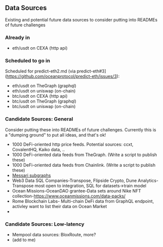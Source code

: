 ## Data Sources

Existing and potential future data sources to consider putting into READMEs of future challenges

### Already in
- eth/usdt on CEXA (http api)

### Scheduled to go in

Scheduled for predict-eth2.md (via predict-eth#3](https://github.com/oceanprotocol/predict-eth/issues/3):
- eth/usdt on TheGraph (graphql)
- eth/usdt on uniswap (on-chain)
- btc/usdt on CEXA (http api)
- btc/usdt on TheGraph (graphql)
- btc/usdt on uniswap (on-chain)

### Candidate Sources: General

Consider putting these into READMEs of future challenges. Currently this is a "dumping ground" to put all ideas, and that's ok!

- 1000 DeFi-oriented http price feeds. Potential sources: ccxt, CovalentHQ, Kaiko data, ..
- 1000 DeFi-oriented data feeds from TheGraph. (Write a script to publish these)
- 1000 DeFi-oriented data feeds from Chainlink. (Write a script to publish these)
- [Messari subgraphs](https://github.com/messari/subgraphs) 
- Web3 Data SQL Companies-Transpose, Flipside Crypto, Dune Analytics- Transpose most open to integration, SQL for datasets->train model 
- Ocean Missions-OceanDAO grantee-Data sets around Nike NFT collection-https://www.oceanmissions.com/data-packs/
- Rome Blockchain Labs- Multi-chain DeFi data from GraphQL endpoint, activley want to list their data on Ocean Market
- 

### Candidate Sources: Low-latency

- Mempool data sources: BloxRoute, more?
- (add to me)

